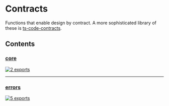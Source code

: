 # Contracts

<!-- SUMMARY:START -->

Functions that enable design by contract. A more sophisticated library of these is [ts-code-contracts](https://www.npmjs.com/package/ts-code-contracts).

<!-- SUMMARY:END -->

## Contents

<!-- TOC:START -->
### [core](https://github.com/JanMalch/ts-experiments/blob/master/src/contracts/core.ts)

[![2 exports](https://img.shields.io/badge/exports-2-blue)](https://github.com/JanMalch/ts-experiments/blob/master/src/contracts/core.ts)

---

### [errors](https://github.com/JanMalch/ts-experiments/blob/master/src/contracts/errors.ts)

[![5 exports](https://img.shields.io/badge/exports-5-blue)](https://github.com/JanMalch/ts-experiments/blob/master/src/contracts/errors.ts)
<!-- TOC:END -->
